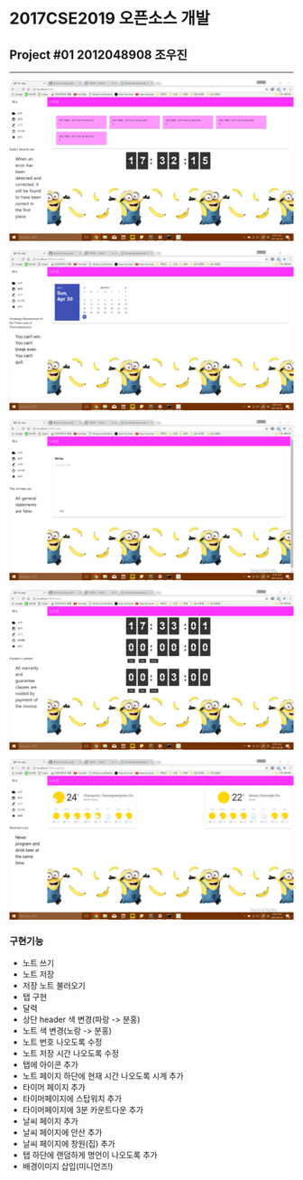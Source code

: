 # 2017CSE2019 오픈소스 개발
## Project #01 2012048908 조우진
***
![memory](https://raw.githubusercontent.com/WooJin-JO/my_note/master/images/memory.png)

![monthly](https://raw.githubusercontent.com/WooJin-JO/my_note/master/images/monthly.png)

![write](https://raw.githubusercontent.com/WooJin-JO/my_note/master/images/write.png)

![timer](https://raw.githubusercontent.com/WooJin-JO/my_note/master/images/timer.png)

![weather](https://raw.githubusercontent.com/WooJin-JO/my_note/master/images/weather.png)


### 구현기능
* 노트 쓰기
* 노트 저장
* 저장 노트 불러오기
* 탭 구현
* 달력
* 상단 header 색 변경(파랑 -> 분홍)
* 노트 색 변경(노랑 -> 분홍)
* 노트 번호 나오도록 수정
* 노트 저장 시간 나오도록 수정
* 탭에 아이콘 추가
* 노트 페이지 하단에 현재 시간 나오도록 시계 추가
* 타이머 페이지 추가
* 타이머페이지에 스탑워치 추가
* 타이머페이지에 3분 카운트다운 추가
* 날씨 페이지 추가
* 날씨 페이지에 안산 추가
* 날씨 페이지에 창원(집) 추가
* 탭 하단에 랜덤하게 명언이 나오도록 추가
* 배경이미지 삽입(미니언즈!)
